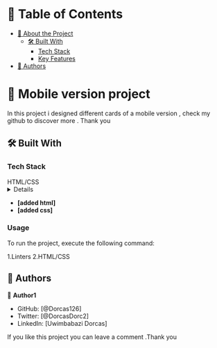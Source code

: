 
<!-- TABLE OF CONTENTS -->

# 📗 Table of Contents

- [📖 About the Project](#about-project)
  - [🛠 Built With](#built-with)
    - [Tech Stack](#tech-stack)
    - [Key Features](#key-features)
- [👥 Authors](#authors)


<!-- PROJECT DESCRIPTION -->

# 📖 Mobile version project
In this project i designed different cards
of a mobile version , check my github to discover more .
Thank you 


## 🛠 Built With <a name="built-with"></a>

### Tech Stack <a name="tech-stack"></a>

  <summary>HTML/CSS</summary>
</details>

<details>
  <ul>
    <li>Linters</li>
  </ul>
</details>

<!-- Features -->

- **[added html]**
- **[added css]**

### Usage

To run the project, execute the following command:

1.Linters
2.HTML/CSS

<!-- AUTHORS -->

## 👥 Authors <a name="authors"></a>

👤 **Author1**

- GitHub: [@Dorcas126]
- Twitter: [@DorcasDorc2]
- LinkedIn: [Uwimbabazi Dorcas]

<!-- SUPPORT -->

If you like this project you can leave a comment .Thank you 





